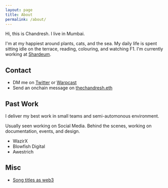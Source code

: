 ```yaml
---
layout: page
title: About
permalink: /about/
---
```


Hi, this is Chandresh. I live in Mumbai.

I'm at my happiest around plants, cats, and the sea. My daily life is spent sitting idle on the terrace, reading, colouring, and watching F1. I'm currently working at [Shardeum](https://shardeum.org).

## Contact
  - DM me on [Twitter](https://x.com/thisischandresh) or [Warpcast](https://warpcast.com/chandresh)
  - Send an onchain message on [thechandresh.eth](https://etherscan.io/address/thechandresh.eth)

## Past Work
I deliver my best work in small teams and semi-automonous environment.

Usually seen working on Social Media. Behind the scenes, working on documentation, events, and design.
  - WazirX
  - Blowfish Digital
  - Awestrich

## Misc
  - [Song titles as web3](https://twitter.com/search?q=as%20web3%20(from:@thisischandresh))
